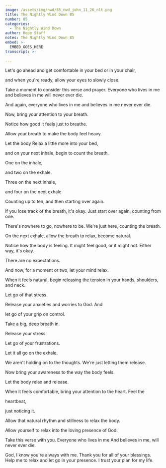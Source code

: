 ```yaml
---
image: /assets/img/nwd/85_nwd_john_11_26_nlt.png
title: The Nightly Wind Down 85
number: 85
categories:
  - The Nightly Wind Down
author: Hope Staff
notes: The Nightly Wind Down 85
embed: >-
  EMBED_GOES_HERE
transcript: >-
  
---
```

Let's go ahead and get comfortable in your bed or in your chair,

and when you're ready, allow your eyes to slowly close.

Take a moment to consider this verse and prayer. Everyone who lives in me and believes in me will never ever die.

And again, everyone who lives in me and believes in me never ever die.

Now, bring your attention to your breath.

Notice how good it feels just to breathe.

Allow your breath to make the body feel heavy.

Let the body Relax a little more into your bed,

and on your next inhale, begin to count the breath.

One on the inhale,

and two on the exhale.

Three on the next inhale,

and four on the next exhale.

Counting up to ten, and then starting over again.

If you lose track of the breath, it's okay. Just start over again, counting from one.

There's nowhere to go, nowhere to be. We're just here, counting the breath.

On the next exhale, allow the breath to relax, become natural.

Notice how the body is feeling. It might feel good, or it might not. Either way, it's okay.

There are no expectations.

And now, for a moment or two, let your mind relax.

When it feels natural, begin releasing the tension in your hands, shoulders, and neck.

Let go of that stress.

Release your anxieties and worries to God. And

let go of your grip on control.

Take a big, deep breath in.

Release your stress.

Let go of your frustrations.

Let it all go on the exhale.

We aren't holding on to the thoughts. We're just letting them release.

Now bring your awareness to the way the body feels.

Let the body relax and release.

When it feels comfortable, bring your attention to the heart. Feel the

heartbeat,

just noticing it.

Allow that natural rhythm and stillness to relax the body.

Allow yourself to relax into the loving presence of God.

Take this verse with you. Everyone who lives in me And believes in me, will never ever die.

God, I know you're always with me. Thank you for all of your blessings. Help me to relax and let go in your presence. I trust your plan for my life.

